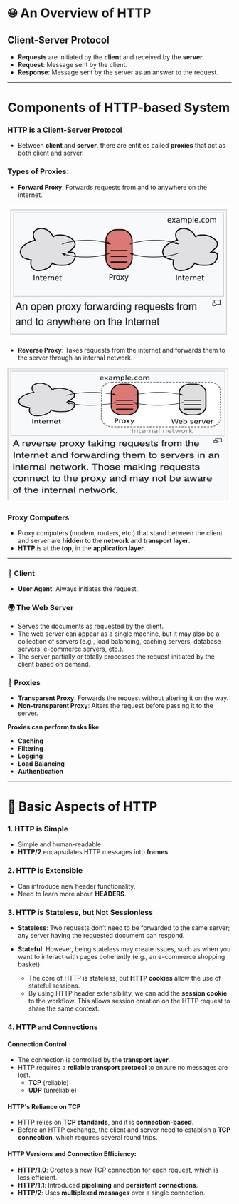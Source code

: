# 🌐 An Overview of HTTP

## Client-Server Protocol
- **Requests** are initiated by the **client** and received by the **server**.
- **Request**: Message sent by the client.
- **Response**: Message sent by the server as an answer to the request.

---

# Components of HTTP-based System

### HTTP is a Client-Server Protocol
- Between **client** and **server**, there are entities called **proxies** that act as both client and server.

### Types of Proxies:
- **Forward Proxy**: Forwards requests from and to anywhere on the internet.
<img src="images/forward-proxy.png" alt="forward-proxy" width="500" height="300">

- **Reverse Proxy**: Takes requests from the internet and forwards them to the server through an internal network.
<img src="images/reverse-proxy.png" alt="reverse-proxy" width="500" height="300">

### Proxy Computers
- Proxy computers (modem, routers, etc.) that stand between the client and server are **hidden** to the **network** and **transport layer**.
- **HTTP** is at the **top**, in the **application layer**.

---

### 👤 Client
- **User Agent**: Always initiates the request.

### 🌍 The Web Server
- Serves the documents as requested by the client.
- The web server can appear as a single machine, but it may also be a collection of servers (e.g., load balancing, caching servers, database servers, e-commerce servers, etc.).
- The server partially or totally processes the request initiated by the client based on demand.

### 🔄 Proxies
- **Transparent Proxy**: Forwards the request without altering it on the way.
- **Non-transparent Proxy**: Alters the request before passing it to the server.
  
**Proxies can perform tasks like**:
- **Caching**
- **Filtering**
- **Logging**
- **Load Balancing**
- **Authentication**

---

# 📝 Basic Aspects of HTTP

### 1. HTTP is Simple
- Simple and human-readable.
- **HTTP/2** encapsulates HTTP messages into **frames**.

### 2. HTTP is Extensible
- Can introduce new header functionality.
- Need to learn more about **HEADERS**.

### 3. HTTP is Stateless, but Not Sessionless
- **Stateless**: Two requests don’t need to be forwarded to the same server; any server having the requested document can respond.
- **Stateful**: However, being stateless may create issues, such as when you want to interact with pages coherently (e.g., an e-commerce shopping basket).
  
  - The core of HTTP is stateless, but **HTTP cookies** allow the use of stateful sessions.
  - By using HTTP header extensibility, we can add the **session cookie** to the workflow. This allows session creation on the HTTP request to share the same context.

### 4. HTTP and Connections

#### Connection Control
- The connection is controlled by the **transport layer**.
- HTTP requires a **reliable transport protocol** to ensure no messages are lost.
  - **TCP** (reliable)
  - **UDP** (unreliable)

#### HTTP's Reliance on TCP
- HTTP relies on **TCP standards**, and it is **connection-based**.
- Before an HTTP exchange, the client and server need to establish a **TCP connection**, which requires several round trips.

#### HTTP Versions and Connection Efficiency:
- **HTTP/1.0**: Creates a new TCP connection for each request, which is less efficient.
- **HTTP/1.1**: Introduced **pipelining** and **persistent connections**.
- **HTTP/2**: Uses **multiplexed messages** over a single connection.


